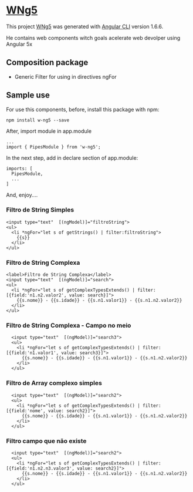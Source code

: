 # [WNg5](https://github.com/wquintanilhadasilva/w-ng5)

This project [WNg5](https://github.com/wquintanilhadasilva/w-ng5) was generated with [Angular CLI](https://github.com/angular/angular-cli) version 1.6.6.

He contains web components witch goals acelerate web devolper using Angular 5x

## Composition package

* Generic Filter for using in directives ngFor

## Sample use

For use this components, before, install this package with npm:

    npm install w-ng5 --save

After, import module in app.module
    
    ...
    import { PipesModule } from 'w-ng5';

In the next step, add in declare section of app.module:

    imports: [
      PipesModule,
      ...
    ]

And, enjoy....

### Filtro de String Simples

    <input type="text"  [(ngModel)]="filtroString">
    <ul>
      <li *ngFor="let s of getStrings() | filter:filtroString">
        {{s}}
      </li>
    </ul>

### Filtro de String Complexa

    <label>Filtro de String Complexa</label>
    <input type="text"  [(ngModel)]="search">
    <ul>
      <li *ngFor="let s of getComplexTypesExtends() | filter:[{field:'n1.n2.valor2', value: search}]">
        {{s.nome}} - {{s.idade}} - {{s.n1.valor1}} - {{s.n1.n2.valor2}}
      </li>
    </ul>

### Filtro de String Complexa - Campo no meio

      <input type="text"  [(ngModel)]="search3">
      <ul>
        <li *ngFor="let s of getComplexTypesExtends() | filter:[{field:'n1.valor1', value: search3}]">
          {{s.nome}} - {{s.idade}} - {{s.n1.valor1}} - {{s.n1.n2.valor2}}
        </li>
      </ul>

### Filtro de Array complexo simples

      <input type="text"  [(ngModel)]="search2">
      <ul>
        <li *ngFor="let s of getComplexTypesExtends() | filter:[{field:'nome', value: search2}]">
          {{s.nome}} - {{s.idade}} - {{s.n1.valor1}} - {{s.n1.n2.valor2}}
        </li>
      </ul>

### Filtro campo que não existe

      <input type="text"  [(ngModel)]="search2">
      <ul>
        <li *ngFor="let s of getComplexTypesExtends() | filter:[{field:'n1.n2.n3.valor3', value: search2}]">
          {{s.nome}} - {{s.idade}} - {{s.n1.valor1}} - {{s.n1.n2.valor2}}
        </li>
      </ul>
